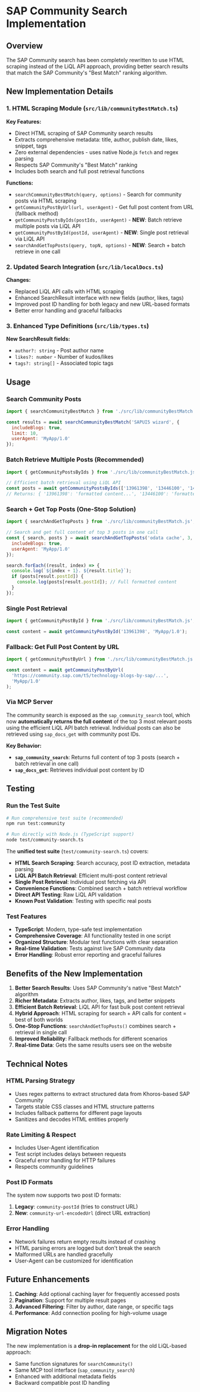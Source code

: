 # SAP Community Search Implementation

## Overview

The SAP Community search has been completely rewritten to use HTML scraping instead of the LiQL API approach, providing better search results that match the SAP Community's "Best Match" ranking algorithm.

## New Implementation Details

### 1. HTML Scraping Module (`src/lib/communityBestMatch.ts`)

**Key Features:**
- Direct HTML scraping of SAP Community search results
- Extracts comprehensive metadata: title, author, publish date, likes, snippet, tags
- Zero external dependencies - uses native Node.js `fetch` and regex parsing
- Respects SAP Community's "Best Match" ranking
- Includes both search and full post retrieval functions

**Functions:**
- `searchCommunityBestMatch(query, options)` - Search for community posts via HTML scraping
- `getCommunityPostByUrl(url, userAgent)` - Get full post content from URL (fallback method)
- `getCommunityPostsByIds(postIds, userAgent)` - **NEW**: Batch retrieve multiple posts via LiQL API  
- `getCommunityPostById(postId, userAgent)` - **NEW**: Single post retrieval via LiQL API
- `searchAndGetTopPosts(query, topN, options)` - **NEW**: Search + batch retrieve in one call

### 2. Updated Search Integration (`src/lib/localDocs.ts`)

**Changes:**
- Replaced LiQL API calls with HTML scraping
- Enhanced SearchResult interface with new fields (author, likes, tags)
- Improved post ID handling for both legacy and new URL-based formats
- Better error handling and graceful fallbacks

### 3. Enhanced Type Definitions (`src/lib/types.ts`)

**New SearchResult fields:**
- `author?: string` - Post author name
- `likes?: number` - Number of kudos/likes
- `tags?: string[]` - Associated topic tags

## Usage

### Search Community Posts
```javascript
import { searchCommunityBestMatch } from './src/lib/communityBestMatch.js';

const results = await searchCommunityBestMatch('SAPUI5 wizard', {
  includeBlogs: true,
  limit: 10,
  userAgent: 'MyApp/1.0'
});
```

### Batch Retrieve Multiple Posts (Recommended)
```javascript
import { getCommunityPostsByIds } from './src/lib/communityBestMatch.js';

// Efficient batch retrieval using LiQL API
const posts = await getCommunityPostsByIds(['13961398', '13446100', '14152848'], 'MyApp/1.0');
// Returns: { '13961398': 'formatted content...', '13446100': 'formatted content...', ... }
```

### Search + Get Top Posts (One-Stop Solution)
```javascript
import { searchAndGetTopPosts } from './src/lib/communityBestMatch.js';

// Search and get full content of top 3 posts in one call
const { search, posts } = await searchAndGetTopPosts('odata cache', 3, {
  includeBlogs: true,
  userAgent: 'MyApp/1.0'
});

search.forEach((result, index) => {
  console.log(`${index + 1}. ${result.title}`);
  if (posts[result.postId]) {
    console.log(posts[result.postId]); // Full formatted content
  }
});
```

### Single Post Retrieval
```javascript
import { getCommunityPostById } from './src/lib/communityBestMatch.js';

const content = await getCommunityPostById('13961398', 'MyApp/1.0');
```

### Fallback: Get Full Post Content by URL
```javascript
import { getCommunityPostByUrl } from './src/lib/communityBestMatch.js';

const content = await getCommunityPostByUrl(
  'https://community.sap.com/t5/technology-blogs-by-sap/...',
  'MyApp/1.0'
);
```

### Via MCP Server
The community search is exposed as the `sap_community_search` tool, which now **automatically returns the full content** of the top 3 most relevant posts using the efficient LiQL API batch retrieval. Individual posts can also be retrieved using `sap_docs_get` with community post IDs.

**Key Behavior:**
- **`sap_community_search`**: Returns full content of top 3 posts (search + batch retrieval in one call)
- **`sap_docs_get`**: Retrieves individual post content by ID

## Testing

### Run the Test Suite
```bash
# Run comprehensive test suite (recommended)
npm run test:community

# Run directly with Node.js (TypeScript support)
node test/community-search.ts
```

The **unified test suite** (`test/community-search.ts`) covers:
- **HTML Search Scraping**: Search accuracy, post ID extraction, metadata parsing
- **LiQL API Batch Retrieval**: Efficient multi-post content retrieval
- **Single Post Retrieval**: Individual post fetching via API
- **Convenience Functions**: Combined search + batch retrieval workflow
- **Direct API Testing**: Raw LiQL API validation
- **Known Post Validation**: Testing with specific real posts

### Test Features
- **TypeScript**: Modern, type-safe test implementation
- **Comprehensive Coverage**: All functionality tested in one script
- **Organized Structure**: Modular test functions with clear separation
- **Real-time Validation**: Tests against live SAP Community data
- **Error Handling**: Robust error reporting and graceful failures

## Benefits of the New Implementation

1. **Better Search Results**: Uses SAP Community's native "Best Match" algorithm
2. **Richer Metadata**: Extracts author, likes, tags, and better snippets  
3. **Efficient Batch Retrieval**: LiQL API for fast bulk post content retrieval
4. **Hybrid Approach**: HTML scraping for search + API calls for content = best of both worlds
5. **One-Stop Functions**: `searchAndGetTopPosts()` combines search + retrieval in single call
6. **Improved Reliability**: Fallback methods for different scenarios
7. **Real-time Data**: Gets the same results users see on the website

## Technical Notes

### HTML Parsing Strategy
- Uses regex patterns to extract structured data from Khoros-based SAP Community
- Targets stable CSS classes and HTML structure patterns
- Includes fallback patterns for different page layouts
- Sanitizes and decodes HTML entities properly

### Rate Limiting & Respect
- Includes User-Agent identification
- Test script includes delays between requests
- Graceful error handling for HTTP failures
- Respects community guidelines

### Post ID Formats
The system now supports two post ID formats:
1. **Legacy**: `community-postId` (tries to construct URL)
2. **New**: `community-url-encodedUrl` (direct URL extraction)

### Error Handling
- Network failures return empty results instead of crashing
- HTML parsing errors are logged but don't break the search
- Malformed URLs are handled gracefully
- User-Agent can be customized for identification

## Future Enhancements

1. **Caching**: Add optional caching layer for frequently accessed posts
2. **Pagination**: Support for multiple result pages
3. **Advanced Filtering**: Filter by author, date range, or specific tags
4. **Performance**: Add connection pooling for high-volume usage

## Migration Notes

The new implementation is a **drop-in replacement** for the old LiQL-based approach:
- Same function signatures for `searchCommunity()`
- Same MCP tool interface (`sap_community_search`)
- Enhanced with additional metadata fields
- Backward compatible post ID handling